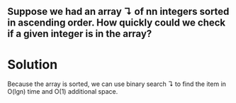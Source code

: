 ## Suppose we had an array ↴ of nn integers sorted in ascending order. How quickly could we check if a given integer is in the array?

# Solution

Because the array is sorted, we can use binary search ↴ to find the item in O(lgn) time and O(1) additional space.
